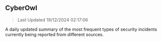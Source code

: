 ## CyberOwl 
> Last Updated 19/12/2024 02:17:06 


A daily updated summary of the most frequent types of security incidents currently being reported from different sources.

